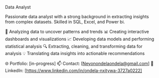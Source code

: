 Data Analyst

Passionate data analyst with a strong background in extracting insights from complex datasets. Skilled in SQL, Excel, and Power bi. 

🔬 Analyzing data to uncover patterns and trends
📊 Creating interactive dashboards and visualizations
📈 Developing data models and performing statistical analysis
🔍 Extracting, cleaning, and transforming data for analysis
💡 Translating data insights into actionable recommendations

🌐 Portfolio: [in-progress]
📫 Contact: [Neyonondelaondela@gmail.com]
💼 LinkedIn: [https://www.linkedin.com/in/ondela-nxitywa-3727a0222]
